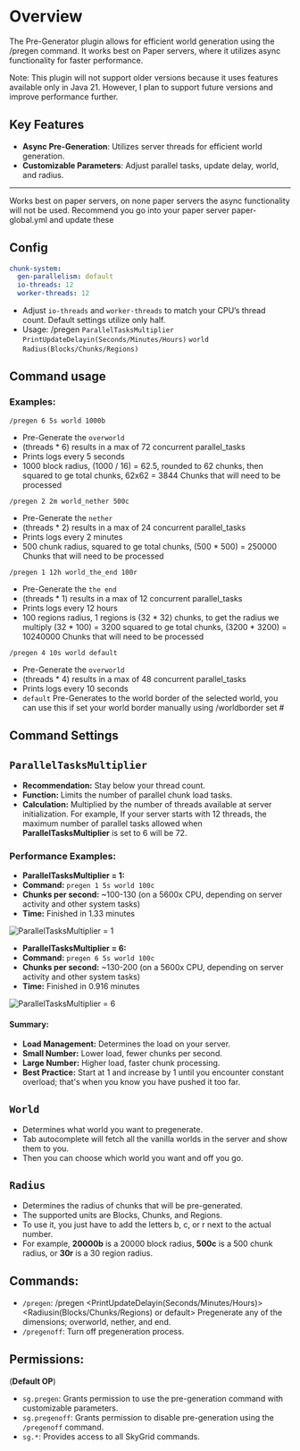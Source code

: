 
# Overview
The Pre-Generator plugin allows for efficient world generation using the /pregen command. It works best on Paper servers, where it utilizes async functionality for faster performance.

Note: This plugin will not support older versions because it uses features available only in Java 21. However, I plan to support future versions and improve performance further.

## **Key Features**
 - **Async Pre-Generation**: Utilizes server threads for efficient world generation.
 - **Customizable Parameters**: Adjust parallel tasks, update delay, world, and radius.
---

Works best on paper servers, on none paper servers the async functionality will not be used. Recommend you go into your paper server paper-global.yml and update these

## Config
```yaml
chunk-system:
  gen-parallelism: default
  io-threads: 12
  worker-threads: 12
```
   - Adjust `io-threads` and `worker-threads` to match your CPU’s thread count. Default settings utilize only half.
   - Usage: /pregen `ParallelTasksMultiplier` `PrintUpdateDelayin(Seconds/Minutes/Hours)` `world` `Radius(Blocks/Chunks/Regions)`

## Command usage
### Examples:
`/pregen 6 5s world 1000b`
- Pre-Generate the `overworld` 
- (threads * 6) results in a max of 72 concurrent parallel_tasks
- Prints logs every 5 seconds
- 1000 block radius, (1000 / 16) = 62.5, rounded to 62 chunks, then squared to ge total chunks, 62x62 = 3844 Chunks that will need to be processed

`/pregen 2 2m world_nether 500c`
- Pre-Generate the `nether`
- (threads * 2) results in a max of 24 concurrent parallel_tasks
- Prints logs every 2 minutes
- 500 chunk radius, squared to ge total chunks, (500 * 500) = 250000 Chunks that will need to be processed

`/pregen 1 12h world_the_end 100r`
- Pre-Generate the `the end`
- (threads * 1) results in a max of 12 concurrent parallel_tasks
- Prints logs every 12 hours
- 100 regions radius, 1 regions is (32 * 32) chunks, to get the radius we multiply (32 * 100) = 3200 squared to ge total chunks, (3200 * 3200) = 10240000 Chunks that will need to be processed

`/pregen 4 10s world default`
- Pre-Generate the `overworld`
- (threads * 4) results in a max of 48 concurrent parallel_tasks
- Prints logs every 10 seconds
- `default` Pre-Generates to the world border of the selected world, you can use this if set your world border manually using /worldborder set #

## Command Settings
## `ParallelTasksMultiplier`
- **Recommendation:** Stay below your thread count.
- **Function:** Limits the number of parallel chunk load tasks. 
- **Calculation:** Multiplied by the number of threads available at server initialization. For example, If your server starts with 12 threads, the maximum number of parallel tasks allowed when **ParallelTasksMultiplier** is set to 6 will be 72.

### **Performance Examples:** 
- **ParallelTasksMultiplier = 1:**
- **Command:** `pregen 1 5s world 100c` 
- **Chunks per second:** ~100-130 (on a 5600x CPU, depending on server activity and other system tasks) 
- **Time:** Finished in 1.33 minutes 

![ParallelTasksMultiplier = 1](https://www.toolsnexus.com/mc/1.33min.png) 
- **ParallelTasksMultiplier = 6:**
- **Command:** `pregen 6 5s world 100c`
- **Chunks per second:** ~130-200 (on a 5600x CPU, depending on server activity and other system tasks)
- **Time:** Finished in 0.916 minutes

![ParallelTasksMultiplier = 6](https://www.toolsnexus.com/mc/0.916min.png)
#### **Summary:** 
- **Load Management:** Determines the load on your server.
- **Small Number:** Lower load, fewer chunks per second.
- **Large Number:** Higher load, faster chunk processing.
- **Best Practice:** Start at 1 and increase by 1 until you encounter constant overload; that's when you know you have pushed it too far.

## `World`
- Determines what world you want to pregenerate.
- Tab autocomplete will fetch all the vanilla worlds in the server and show them to you.
- Then you can choose which world you want and off you go.
## `Radius` 
- Determines the radius of chunks that will be pre-generated.
- The supported units are Blocks, Chunks, and Regions.
- To use it, you just have to add the letters b, c, or r next to the actual number. 
- For example, **20000b** is a 20000 block radius, **500c** is a 500 chunk radius, or **30r** is a 30 region radius.


## Commands:
- `/pregen`:  /pregen <ParallelTasksMultiplier> <PrintUpdateDelayin(Seconds/Minutes/Hours)> <world> <Radiusin(Blocks/Chunks/Regions) or default> Pregenerate any of the dimensions; overworld, nether, and end.
- `/pregenoff`: Turn off pregeneration process.

## Permissions:

(**Default OP**)
- `sg.pregen`: Grants permission to use the pre-generation command with customizable parameters.
- `sg.pregenoff`: Grants permission to disable pre-generation using the `/pregenoff` command.
- `sg.*`: Provides access to all SkyGrid commands.
